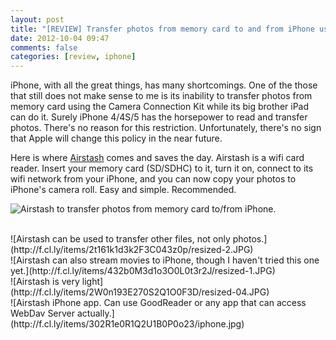 ```yaml
---
layout: post
title: "[REVIEW] Transfer photos from memory card to and from iPhone using AirStash"
date: 2012-10-04 09:47
comments: false
categories: [review, iphone]
---
```

iPhone, with all the great things, has many shortcomings. One of the those that still does not make sense to me is its inability to transfer photos from memory card using the Camera Connection Kit while its big brother iPad can do it. Surely iPhone 4/4S/5 has the horsepower to read and transfer photos. There's no reason for this restriction. Unfortunately, there's no sign that Apple will change this policy in the near future.
<!-- more -->

Here is where [Airstash](http://www.airstash.com/) comes and saves the day. Airstash is a wifi card reader. Insert your memory card (SD/SDHC) to it, turn it on, connect to its wifi network from your iPhone, and you can now copy your photos to iPhone's camera roll. Easy and simple. Recommended.

![Airstash to transfer photos from memory card to/from iPhone.](http://f.cl.ly/items/0n0O0v1p1n12323Q071v/resized-0.JPG)

<br />
![Airstash can be used to transfer other files, not only photos.](http://f.cl.ly/items/2t161k1d3k2F3C043z0p/resized-2.JPG)

<br />
![Airstash can also stream movies to iPhone, though I haven't tried this one yet.](http://f.cl.ly/items/432b0M3d1o3O0L0t3r2J/resized-1.JPG)

<br />
![Airstash is very light](http://f.cl.ly/items/2W0n193E270S2Q1O0F3D/resized-04.JPG)

<br />
![Airstash iPhone app. Can use GoodReader or any app that can access WebDav Server actually.](http://f.cl.ly/items/302R1e0R1Q2U1B0P0o23/iphone.jpg)